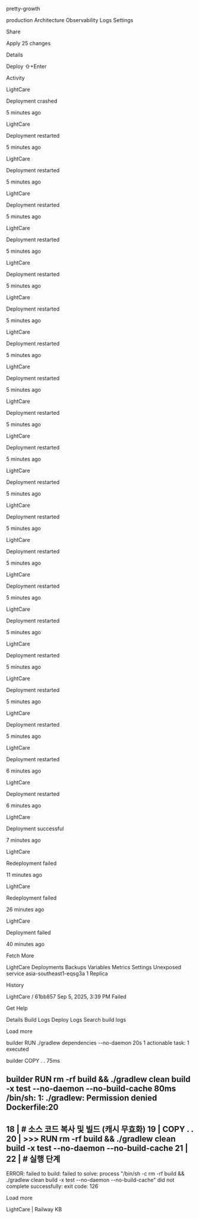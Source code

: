 pretty-growth


production
Architecture
Observability
Logs
Settings

Share

Apply 25 changes


Details

Deploy ⇧+Enter








Activity

LightCare

Deployment crashed

5 minutes ago

LightCare

Deployment restarted

5 minutes ago

LightCare

Deployment restarted

5 minutes ago

LightCare

Deployment restarted

5 minutes ago

LightCare

Deployment restarted

5 minutes ago

LightCare

Deployment restarted

5 minutes ago

LightCare

Deployment restarted

5 minutes ago

LightCare

Deployment restarted

5 minutes ago

LightCare

Deployment restarted

5 minutes ago

LightCare

Deployment restarted

5 minutes ago

LightCare

Deployment restarted

5 minutes ago

LightCare

Deployment restarted

5 minutes ago

LightCare

Deployment restarted

5 minutes ago

LightCare

Deployment restarted

5 minutes ago

LightCare

Deployment restarted

5 minutes ago

LightCare

Deployment restarted

5 minutes ago

LightCare

Deployment restarted

5 minutes ago

LightCare

Deployment restarted

5 minutes ago

LightCare

Deployment restarted

5 minutes ago

LightCare

Deployment restarted

6 minutes ago

LightCare

Deployment restarted

6 minutes ago

LightCare

Deployment successful

7 minutes ago

LightCare

Redeployment failed

11 minutes ago

LightCare

Redeployment failed

26 minutes ago

LightCare

Deployment failed

40 minutes ago


Fetch More

LightCare
Deployments
Backups
Variables
Metrics
Settings
Unexposed service
asia-southeast1-eqsg3a
1 Replica



History




















LightCare
/
61bb857
Sep 5, 2025, 3:39 PM
Failed

Get Help

Details
Build Logs
Deploy Logs
Search build logs


Load more

builder
RUN ./gradlew dependencies --no-daemon
20s
1 actionable task: 1 executed

builder
COPY . .
75ms

builder
RUN rm -rf build && ./gradlew clean build -x test --no-daemon --no-build-cache
80ms
/bin/sh: 1: ./gradlew: Permission denied
Dockerfile:20
-------------------
18 |     # 소스 코드 복사 및 빌드 (캐시 무효화)
19 |     COPY . .
20 | >>> RUN rm -rf build && ./gradlew clean build -x test --no-daemon --no-build-cache
21 |
22 |     # 실행 단계
-------------------
ERROR: failed to build: failed to solve: process "/bin/sh -c rm -rf build && ./gradlew clean build -x test --no-daemon --no-build-cache" did not complete successfully: exit code: 126

Load more


LightCare | Railway
KB